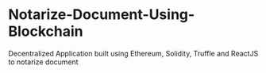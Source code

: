 # Notarize-Document-Using-Blockchain
Decentralized Application built using Ethereum, Solidity, Truffle and ReactJS to notarize document 
